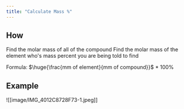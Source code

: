 ```yaml
---
title: "Calculate Mass %"
---
```

## How

Find the molar mass of all of the compound 
Find the molar mass of the element who's mass percent you are being told to find

Formula: $\huge{\frac{mm of element}{mm of compound}}$ * 100%

## Example

![[image/IMG_4012C8728F73-1.jpeg]]